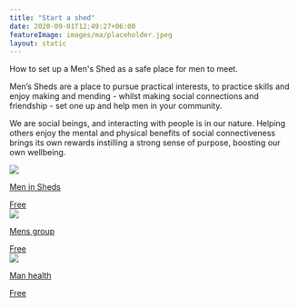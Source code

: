 ```yaml
---
title: "Start a shed"
date: 2020-09-01T12:49:27+06:00
featureImage: images/ma/placeholder.jpeg
layout: static
---
```


How to set up a Men's Shed as a safe place for men to meet.

Men’s Sheds are a place to pursue practical interests, to practice skills and enjoy making and mending - whilst making social connections and friendship - set one up and help men in your community.

We are social beings, and interacting with people is in our nature. Helping others enjoy the mental and physical benefits of social connectiveness brings its own rewards instilling a strong sense of purpose, boosting our own wellbeing.

<a class="ma-link" href="https://menssheds.org.uk/about/"><div class="ma-card"><div class="ma-icon"><img src ="/images/icon-check.png"/></div><div class="ma-name"><p>Men in Sheds</p></div><div class="ma-paid-text"><span>Free</span></div></div></a><a class="ma-link" href="https://mensgroup.com/peer-support-group"><div class="ma-card"><div class="ma-icon"><img src ="/images/icon-check.png"/></div><div class="ma-name"><p>Mens group</p></div><div class="ma-paid-text"><span>Free</span></div></div></a><a class="ma-link" href="https://www.manhealth.org.uk/peer-support-groups/"><div class="ma-card"><div class="ma-icon"><img src ="/images/icon-check.png"/></div><div class="ma-name"><p>Man health</p></div><div class="ma-paid-text"><span>Free</span></div></div></a>  

<br/><br/>






